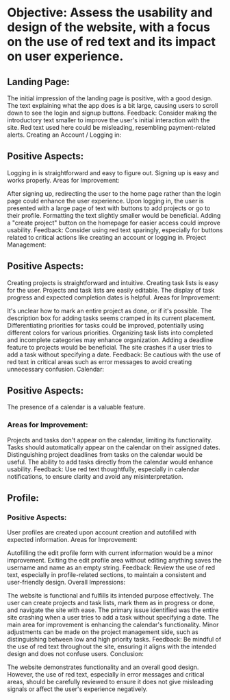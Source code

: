 # Objective: Assess the usability and design of the website, with a focus on the use of red text and its impact on user experience.

## Landing Page:

The initial impression of the landing page is positive, with a good design.
The text explaining what the app does is a bit large, causing users to scroll down to see the login and signup buttons.
Feedback: Consider making the introductory text smaller to improve the user's initial interaction with the site. Red text used here could be misleading, resembling payment-related alerts.
Creating an Account / Logging in:

## Positive Aspects:

Logging in is straightforward and easy to figure out.
Signing up is easy and works properly.
Areas for Improvement:

After signing up, redirecting the user to the home page rather than the login page could enhance the user experience.
Upon logging in, the user is presented with a large page of text with buttons to add projects or go to their profile. Formatting the text slightly smaller would be beneficial.
Adding a "create project" button on the homepage for easier access could improve usability.
Feedback: Consider using red text sparingly, especially for buttons related to critical actions like creating an account or logging in.
Project Management:

## Positive Aspects:

Creating projects is straightforward and intuitive.
Creating task lists is easy for the user.
Projects and task lists are easily editable.
The display of task progress and expected completion dates is helpful.
Areas for Improvement:

It's unclear how to mark an entire project as done, or if it's possible.
The description box for adding tasks seems cramped in its current placement.
Differentiating priorities for tasks could be improved, potentially using different colors for various priorities.
Organizing task lists into completed and incomplete categories may enhance organization.
Adding a deadline feature to projects would be beneficial.
The site crashes if a user tries to add a task without specifying a date.
Feedback: Be cautious with the use of red text in critical areas such as error messages to avoid creating unnecessary confusion.
Calendar:

## Positive Aspects:

The presence of a calendar is a valuable feature.
### Areas for Improvement:

Projects and tasks don't appear on the calendar, limiting its functionality.
Tasks should automatically appear on the calendar on their assigned dates.
Distinguishing project deadlines from tasks on the calendar would be useful.
The ability to add tasks directly from the calendar would enhance usability.
Feedback: Use red text thoughtfully, especially in calendar notifications, to ensure clarity and avoid any misinterpretation.
## Profile:

### Positive Aspects:

User profiles are created upon account creation and autofilled with expected information.
Areas for Improvement:

Autofilling the edit profile form with current information would be a minor improvement.
Exiting the edit profile area without editing anything saves the username and name as an empty string.
Feedback: Review the use of red text, especially in profile-related sections, to maintain a consistent and user-friendly design.
Overall Impressions:

The website is functional and fulfills its intended purpose effectively.
The user can create projects and task lists, mark them as in progress or done, and navigate the site with ease.
The primary issue identified was the entire site crashing when a user tries to add a task without specifying a date.
The main area for improvement is enhancing the calendar's functionality.
Minor adjustments can be made on the project management side, such as distinguishing between low and high priority tasks.
Feedback: Be mindful of the use of red text throughout the site, ensuring it aligns with the intended design and does not confuse users.
Conclusion:

The website demonstrates functionality and an overall good design. However, the use of red text, especially in error messages and critical areas, should be carefully reviewed to ensure it does not give misleading signals or affect the user's experience negatively.
